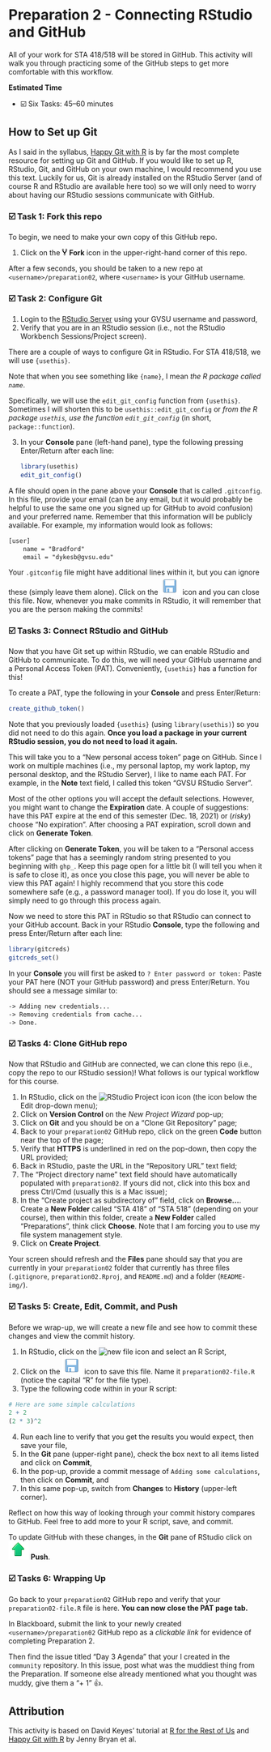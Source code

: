 Preparation 2 - Connecting RStudio and GitHub
================

All of your work for STA 418/518 will be stored in GitHub. This activity
will walk you through practicing some of the GitHub steps to get more
comfortable with this workflow.

**Estimated Time**

-   ☑️ Six Tasks: 45–60 minutes

## How to Set up Git

As I said in the syllabus, [Happy Git with R](http://happygitwithr.com/)
is by far the most complete resource for setting up Git and GitHub. If
you would like to set up R, RStudio, Git, and GitHub on your own
machine, I would recommend you use this text. Luckily for us, Git is
already installed on the RStudio Server (and of course R and RStudio are
available here too) so we will only need to worry about having our
RStudio sessions communicate with GitHub.

### ☑️ Task 1: Fork this repo

To begin, we need to make your own copy of this GitHub repo.

1.  Click on the ![fork icon](README-img/fork.png) **Fork** icon in the
    upper-right-hand corner of this repo.

After a few seconds, you should be taken to a new repo at
`<username>/preparation02`, where `<username>` is your GitHub username.

### ☑️ Task 2: Configure Git

1.  Login to the [RStudio Server](https://rstudio.gvsu.edu/) using your
    GVSU username and password,
2.  Verify that you are in an RStudio session (i.e., not the RStudio
    Workbench Sessions/Project screen).

There are a couple of ways to configure Git in RStudio. For STA 418/518,
we will use `{usethis}`.

Note that when you see something like `{name}`, I mean *the R package
called `name`*.

Specifically, we will use the `edit_git_config` function from
`{usethis}`. Sometimes I will shorten this to be
`usethis::edit_git_config` or *from the R package `usethis`, use the
function `edit_git_config`* (in short, `package::function`).

3.  In your **Console** pane (left-hand pane), type the following
    pressing Enter/Return after each line:

    ``` r
    library(usethis)
    edit_git_config()
    ```

A file should open in the pane above your **Console** that is called
`.gitconfig`. In this file, provide your email (can be any email, but it
would probably be helpful to use the same one you signed up for GitHub
to avoid confusion) and your preferred name. Remember that this
information will be publicly available. For example, my information
would look as follows:

    [user]
        name = "Bradford"
        email = "dykesb@gvsu.edu"

Your `.gitconfig` file might have additional lines within it, but you
can ignore these (simply leave them alone). Click on the ![save
icon](README-img/save-icon.png) icon and you can close this file. Now,
whenever you make commits in RStudio, it will remember that you are the
person making the commits!

### ☑️ Tasks 3: Connect RStudio and GitHub

Now that you have Git set up within RStudio, we can enable RStudio and
GitHub to communicate. To do this, we will need your GitHub username and
a Personal Access Token (PAT). Conveniently, `{usethis}` has a function
for this!

To create a PAT, type the following in your **Console** and press
Enter/Return:

``` r
create_github_token()
```

Note that you previously loaded `{usethis}` (using `library(usethis)`)
so you did not need to do this again. **Once you load a package in your
current RStudio session, you do not need to load it again.**

This will take you to a “New personal access token” page on GitHub.
Since I work on multiple machines (i.e., my personal laptop, my work
laptop, my personal desktop, and the RStudio Server), I like to name
each PAT. For example, in the **Note** text field, I called this token
“GVSU RStudio Server”.

Most of the other options you will accept the default selections.
However, you might want to change the **Expiration** date. A couple of
suggestions: have this PAT expire at the end of this semester (Dec. 18,
2021) or (*risky*) choose “No expiration”. After choosing a PAT
expiration, scroll down and click on **Generate Token**.

After clicking on **Generate Token**, you will be taken to a “Personal
access tokens” page that has a seemingly random string presented to you
beginning with `ghp_`. Keep this page open for a little bit (I will tell
you when it is safe to close it), as once you close this page, you will
never be able to view this PAT again! I highly recommend that you store
this code somewhere safe (e.g., a password manager tool). If you do lose
it, you will simply need to go through this process again.

Now we need to store this PAT in RStudio so that RStudio can connect to
your GitHub account. Back in your RStudio **Console**, type the
following and press Enter/Return after each line:

``` r
library(gitcreds)
gitcreds_set()
```

In your **Console** you will first be asked to
`? Enter password or token:` Paste your PAT here (NOT your GitHub
password) and press Enter/Return. You should see a message similar to:

    -> Adding new credentials...
    -> Removing credentials from cache...
    -> Done.

### ☑️ Tasks 4: Clone GitHub repo

Now that RStudio and GitHub are connected, we can clone this repo (i.e.,
copy the repo to our RStudio session)! What follows is our typical
workflow for this course.

1.  In RStudio, click on the ![RStudio Project
    icon](README-img/rproj-icon.png) icon (the icon below the Edit
    drop-down menu);
2.  Click on **Version Control** on the *New Project Wizard* pop-up;
3.  Click on **Git** and you should be on a “Clone Git Repository” page;
4.  Back to your `preparation02` GitHub repo, click on the green **Code**
    button near the top of the page;
5.  Verify that **HTTPS** is underlined in red on the pop-down, then
    copy the URL provided;
6.  Back in RStudio, paste the URL in the “Repository URL” text field;
7.  The “Project directory name” text field should have automatically
    populated with `preparation02`. If yours did not, click into this
    box and press Ctrl/Cmd (usually this is a Mac issue);
8.  In the “Create project as subdirectory of” field, click on
    **Browse…**. Create a **New Folder** called “STA 418” of “STA 518”
    (depending on your course), then within this folder, create a **New
    Folder** called “Preparations”, think click **Choose**. Note that I
    am forcing you to use my file system management style.
9.  Click on **Create Project**.

Your screen should refresh and the **Files** pane should say that you
are currently in your `preparation02` folder that currently has three
files (`.gitignore`, `preparation02.Rproj`, and `README.md`) and a
folder (`README-img/`).

### ☑️ Tasks 5: Create, Edit, Commit, and Push

Before we wrap-up, we will create a new file and see how to commit these
changes and view the commit history.

1.  In RStudio, click on the ![new file
    icon](README-img/new-file-icon.png) and select an R Script,
2.  Click on the ![save icon](README-img/save-icon.png) icon to save
    this file. Name it `preparation02-file.R` (notice the capital “R”
    for the file type).
3.  Type the following code within in your R script:

``` r
# Here are some simple calculations
2 + 2
(2 * 3)^2
```

4.  Run each line to verify that you get the results you would expect,
    then save your file,
5.  In the **Git** pane (upper-right pane), check the box next to all
    items listed and click on **Commit**,
6.  In the pop-up, provide a commit message of
    `Adding some calculations`, then click on **Commit**, and
7.  In this same pop-up, switch from **Changes** to **History**
    (upper-left corner).

Reflect on how this way of looking through your commit history compares
to GitHub. Feel free to add more to your R script, save, and commit.

To update GitHub with these changes, in the **Git** pane of RStudio
click on ![push icon](README-img/push-icon.png) **Push**.

### ☑️ Tasks 6: Wrapping Up

Go back to your `preparation02` GitHub repo and verify that your
`preparation02-file.R` file is here. **You can now close the PAT page
tab.**

In Blackboard, submit the link to your newly created
`<username>/preparation02` GitHub repo as a *clickable link* for
evidence of completing Preparation 2.

Then find the issue titled “Day 3 Agenda” that your I created in the
`community` repository. In this issue, post what was the muddiest thing
from the Preparation. If someone else already mentioned what you thought
was muddy, give them a “+ 1” 👍.

## Attribution

This activity is based on David Keyes’ tutorial at [R for the Rest of
Us](https://rfortherestofus.com/2021/02/how-to-use-git-github-with-r/)
and [Happy Git with R](http://happygitwithr.com/) by Jenny Bryan et al.
